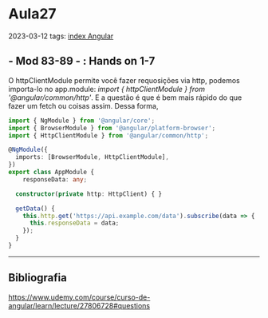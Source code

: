 # Aula27
2023-03-12
tags: [index Angular](../index%20Angular.md)

## - Mod 83-89 - : Hands on 1-7

O httpClientModule permite você fazer requosições via http, podemos importa-lo no app.module: *import { httpClientModule } from '@angular/common/http'*. E a questão é que é bem mais rápido do que fazer um fetch ou coisas assim. Dessa forma, 

~~~ts
import { NgModule } from '@angular/core';
import { BrowserModule } from '@angular/platform-browser';
import { HttpClientModule } from '@angular/common/http';

@NgModule({
  imports: [BrowserModule, HttpClientModule],
})
export class AppModule {
	responseData: any;

  constructor(private http: HttpClient) { }

  getData() {
    this.http.get('https://api.example.com/data').subscribe(data => {
      this.responseData = data;
    });
  }
}

~~~

-----------------------------------------------
## Bibliografia

https://www.udemy.com/course/curso-de-angular/learn/lecture/27806728#questions